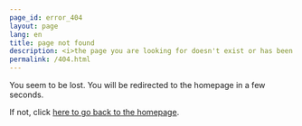 ```yaml
---
page_id: error_404
layout: page
lang: en            
title: page not found
description: <i>the page you are looking for doesn't exist or has been moved...</i>
permalink: /404.html
---
```


<p>You seem to be lost. You will be redirected to the homepage in a few seconds.</p>
<p>If not, click <a href="/">here to go back to the homepage</a>.</p>

<script>
  setTimeout(() => {
    window.location.replace('/');
  }, 7000);
</script>
